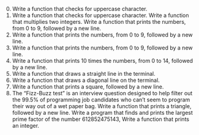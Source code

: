 0. Write a function that checks for uppercase character.
1. Write a function that checks for uppercase character.
Write a function that multiplies two integers.
Write a function that prints the numbers, from 0 to 9, followed by a new line.
3. Write a function that prints the numbers, from 0 to 9, followed by a new line.
4. Write a function that prints the numbers, from 0 to 9, followed by a new line.
5. Write a function that prints 10 times the numbers, from 0 to 14, followed by a new line.
6. Write a function that draws a straight line in the terminal.
7. Write a function that draws a diagonal line on the terminal.
8. Write a function that prints a square, followed by a new line.
9. The “Fizz-Buzz test” is an interview question designed to help filter out the 99.5% of programming job candidates who can’t seem to program their way out of a wet paper bag.
Write a function that prints a triangle, followed by a new line.
Write a program that finds and prints the largest prime factor of the number 612852475143,
Write a function that prints an integer.
